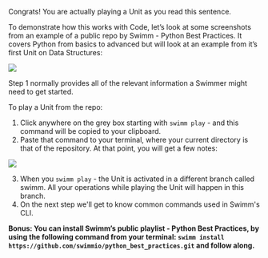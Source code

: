 Congrats! You are actually playing a Unit as you read this sentence. 

To demonstrate how this works with Code, let’s look at some screenshots from an example of a public repo by Swimm - Python Best Practices. It covers Python from basics to advanced but will look at an example from it’s first Unit on Data Structures:   

![](https://github.com/swimmio/public/raw/master/screenshots/unit_view_not_started.png)

Step 1 normally provides all of the relevant information a Swimmer might need to get started.

To play a Unit from the repo: 

   1. Click anywhere on the grey box starting with `swimm play` - and this command will be copied to your clipboard.
   2. Paste that command to your terminal, where your current directory is that of the repository. At that point, you will get a few notes:

![](https://github.com/swimmio/public/raw/master/screenshots/swimm_play.png)

   3. When you `swimm play` - the Unit is activated in a different branch called swimm. All your operations while playing the Unit will happen in this branch.
   4. On the next step we'll get to know common commands used in Swimm's CLI.

**Bonus: You can install Swimm’s public playlist - Python Best Practices, by using the following command from your terminal: `swimm install https://github.com/swimmio/python_best_practices.git` and follow along.**

